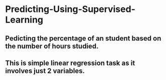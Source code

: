 # Predicting-Using-Supervised-Learning
## Pedicting the percentage of an student based on the number of hours studied.
## This is simple linear regression task as it involves just 2 variables.
